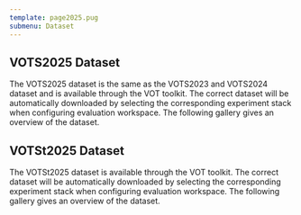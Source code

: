 ```yaml
---
template: page2025.pug
submenu: Dataset
---
```


## VOTS2025 Dataset
 
The VOTS2025 dataset is the same as the VOTS2023 and VOTS2024 dataset and is available through the VOT toolkit. The correct dataset will be automatically downloaded by selecting the corresponding experiment stack when configuring evaluation workspace. The following gallery gives an overview of the dataset.

<div class="gallery" data-votdataset="https://data.votchallenge.net/vots2023/dataset/description.json" ></div>

## VOTSt2025 Dataset

The VOTSt2025 dataset is available through the VOT toolkit. The correct dataset will be automatically downloaded by selecting the corresponding experiment stack when configuring evaluation workspace. The following gallery gives an overview of the dataset.

<div class="gallery" data-votdataset="https://data.votchallenge.net/vots2024/vost/description.json" ></div>
